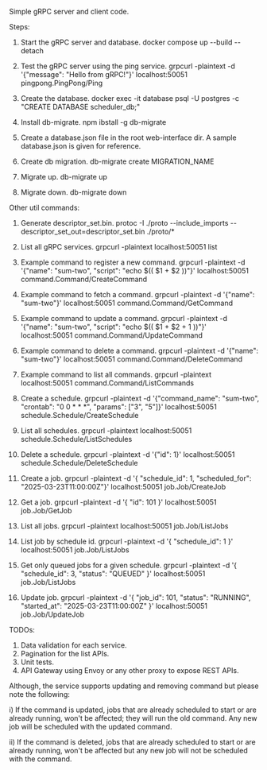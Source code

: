 Simple gRPC server and client code.

Steps:

1. Start the gRPC server and database.
   docker compose up --build --detach

2. Test the gRPC server using the ping service.
   grpcurl -plaintext -d '{"message": "Hello from gRPC!"}' localhost:50051 pingpong.PingPong/Ping

3. Create the database.
   docker exec -it database psql -U postgres -c "CREATE DATABASE scheduler_db;"

4. Install db-migrate.
   npm ibstall -g db-migrate

5. Create a database.json file in the root web-interface dir.
   A sample database.json is given for reference.

6. Create db migration.
   db-migrate create MIGRATION_NAME

7. Migrate up.
   db-migrate up

8. Migrate down.
   db-migrate down

Other util commands:

1. Generate descriptor_set.bin.
   protoc -I ./proto --include_imports --descriptor_set_out=descriptor_set.bin ./proto/\*

2. List all gRPC services.
   grpcurl -plaintext localhost:50051 list

3. Example command to register a new command.
   grpcurl -plaintext -d '{"name": "sum-two", "script": "echo $(( $1 + $2 ))"}' localhost:50051 command.Command/CreateCommand

4. Example command to fetch a command.
   grpcurl -plaintext -d '{"name": "sum-two"}' localhost:50051 command.Command/GetCommand

5. Example command to update a command.
   grpcurl -plaintext -d '{"name": "sum-two", "script": "echo $(( $1 + $2 + 1 ))"}' localhost:50051 command.Command/UpdateCommand

6. Example command to delete a command.
   grpcurl -plaintext -d '{"name": "sum-two"}' localhost:50051 command.Command/DeleteCommand

7. Example command to list all commands.
   grpcurl -plaintext localhost:50051 command.Command/ListCommands

8. Create a schedule.
   grpcurl -plaintext -d '{"command_name": "sum-two", "crontab": "0 0 \* \* \*", "params": ["3", "5"]}' localhost:50051 schedule.Schedule/CreateSchedule

9. List all schedules.
   grpcurl -plaintext localhost:50051 schedule.Schedule/ListSchedules

10. Delete a schedule.
    grpcurl -plaintext -d '{"id": 1}' localhost:50051 schedule.Schedule/DeleteSchedule

11. Create a job.
    grpcurl -plaintext -d '{ "schedule_id": 1, "scheduled_for": "2025-03-23T11:00:00Z"}' localhost:50051 job.Job/CreateJob

12. Get a job.
    grpcurl -plaintext -d '{ "id": 101 }' localhost:50051 job.Job/GetJob

13. List all jobs.
    grpcurl -plaintext localhost:50051 job.Job/ListJobs

14. List job by schedule id.
    grpcurl -plaintext -d '{ "schedule_id": 1 }' localhost:50051 job.Job/ListJobs

15. Get only queued jobs for a given schedule.
    grpcurl -plaintext -d '{ "schedule_id": 3, "status": "QUEUED" }' localhost:50051 job.Job/ListJobs

16. Update job.
    grpcurl -plaintext -d '{ "job_id": 101, "status": "RUNNING", "started_at": "2025-03-23T11:00:00Z" }' localhost:50051 job.Job/UpdateJob

TODOs:

1. Data validation for each service.
2. Pagination for the list APIs.
3. Unit tests.
4. API Gateway using Envoy or any other proxy to expose REST APIs.

Although, the service supports updating and removing command
but please note the following:

i) If the command is updated, jobs that are already scheduled
to start or are already running, won't be affected; they will
run the old command. Any new job will be scheduled with the
updated command.

ii) If the command is deleted, jobs that are already scheduled
to start or are already running, won't be affected but any new
job will not be scheduled with the command.
